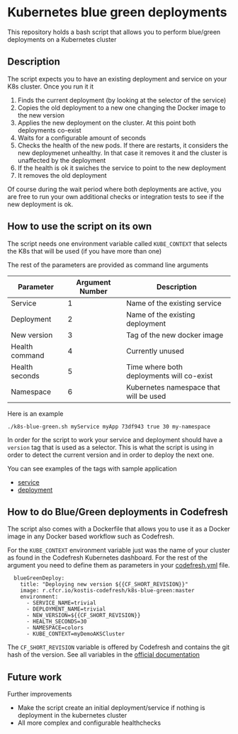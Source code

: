 # Kubernetes blue green deployments

This repository holds a bash script that allows you to perform blue/green deployments on a Kubernetes cluster

## Description

The script expects you to have an existing deployment and service on your K8s cluster. Once you run it it

1. Finds the current deployment (by looking at the selector of the service)
1. Copies the old deployment to a new one changing the Docker image to the new version
1. Applies the new deployment on the cluster. At this point both deployments co-exist
1. Waits for a configurable amount of seconds
1. Checks the health of the new pods. If there are restarts, it considers the new deploymenet unhealthy. In that case it removes it and the cluster is unaffected by the deployment
1. If the health is ok it swiches the service to point to the new deployment
1. It removes the old deployment

Of course during the wait period where both deployments are active, you are free to run your own additional
checks or integration tests to see if the new deployment is ok.


## How to use the script on its own

The script needs one environment variable called `KUBE_CONTEXT` that selects the K8s that will be used (if you have more than one)

The rest of the parameters are provided as command line arguments

| Parameter | Argument Number | Description     |
| ----------| --------------- | --------------- |
| Service   |         1       | Name of the existing service |
| Deployment |        2       | Name of the existing deployment |
| New version |       3       | Tag of the new docker image    |
| Health command |   4        | Currently unused       |
| Health seconds | 5          | Time where both deployments will co-exist |
| Namespace |     6           | Kubernetes namespace that will be used |

Here is an example

```
./k8s-blue-green.sh myService myApp 73df943 true 30 my-namespace
```

In order for the script to work your service and deployment should have a `version` tag that is used as a selector.
This is what the script is using in order to detect the current version and in order to deploy the next one.

You can see examples of the tags with sample application

* [service](example/service.yml)
* [deployment](example/deployment.yml)

## How to do Blue/Green deployments in Codefresh

The script also comes with a Dockerfile that allows you to use it as a Docker image in any Docker based workflow such as Codefresh.

For the `KUBE_CONTEXT` environment variable just was the name of your cluster as found in the Codefresh Kubernetes dashboard. For the rest of the argument you need to define them as parameters in your [codefresh.yml](example/codefresh.yml) file.

```
  blueGreenDeploy:
    title: "Deploying new version ${{CF_SHORT_REVISION}}"
    image: r.cfcr.io/kostis-codefresh/k8s-blue-green:master
    environment:
      - SERVICE_NAME=trivial
      - DEPLOYMENT_NAME=trivial
      - NEW_VERSION=${{CF_SHORT_REVISION}}
      - HEALTH_SECONDS=30
      - NAMESPACE=colors
      - KUBE_CONTEXT=myDemoAKSCluster
```

The `CF_SHORT_REVISION` variable is offered by Codefresh and contains the git hash of the version. See all variables in the [official documentation](https://codefresh.io/docs/docs/codefresh-yaml/variables/)

## Future work

Further improvements

* Make the script create an initial deployment/service if nothing is deployment in the kubernetes cluster
* All more complex and configurable healthchecks


